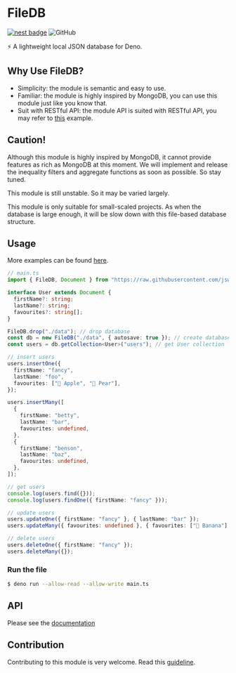 # FileDB

[![nest badge](https://nest.land/badge.svg)](https://nest.land/package/filedb)
![GitHub](https://img.shields.io/github/license/jswildcards/filedb)

:zap: A lightweight local JSON database for Deno.

## Why Use FileDB?

- Simplicity: the module is semantic and easy to use.
- Familiar: the module is highly inspired by MongoDB, you can use this module just like you know that.
- Suit with RESTful API: the module API is suited with RESTful API, you may refer to [this](https://github.com/jswildcards/filedb/blob/main/example/with_oak.ts) example.

## Caution!

Although this module is highly inspired by MongoDB, it cannot provide features as rich as MongoDB at this moment. We will implement and release the inequality filters and aggregate functions as soon as possible. So stay tuned.

This module is still unstable. So it may be varied largely.

This module is only suitable for small-scaled projects. As when the database is large enough, it will be slow down with this file-based database structure.

## Usage

More examples can be found [here](https://github.com/jswildcards/filedb/tree/main/example).

```ts
// main.ts
import { FileDB, Document } from "https://raw.githubusercontent.com/jswildcards/filedb/main/mod.ts";

interface User extends Document {
  firstName?: string;
  lastName?: string;
  favourites?: string[];
}

FileDB.drop("./data"); // drop database
const db = new FileDB("./data", { autosave: true }); // create database with autosave
const users = db.getCollection<User>("users"); // get User collection

// insert users
users.insertOne({
  firstName: "fancy",
  lastName: "foo",
  favourites: ["🍎 Apple", "🍐 Pear"],
});

users.insertMany([
  {
    firstName: "betty",
    lastName: "bar",
    favourites: undefined,
  },
  {
    firstName: "benson",
    lastName: "baz",
    favourites: undefined,
  },
]);

// get users
console.log(users.find({}));
console.log(users.findOne({ firstName: "fancy" }));

// update users
users.updateOne({ firstName: "fancy" }, { lastName: "bar" });
users.updateMany({ favourites: undefined }, { favourites: ["🍌 Banana"] });

// delete users
users.deleteOne({ firstName: "fancy" });
users.deleteMany({});
```

### Run the file

```bash
$ deno run --allow-read --allow-write main.ts
```

## API

Please see the [documentation](https://doc.deno.land/https/x.nest.land/filedb@0.0.4/mod.ts)

## Contribution

Contributing to this module is very welcome. Read this [guideline](https://github.com/jswildcards/filedb/blob/main/CONTRIBUTING.md).
